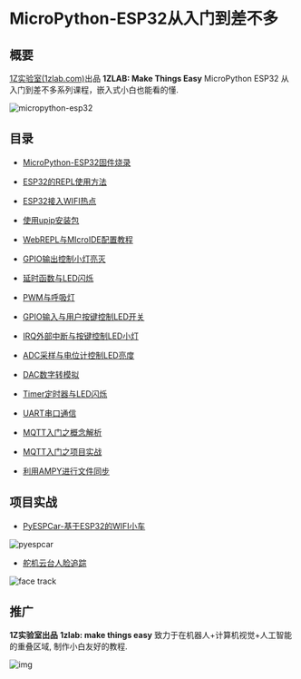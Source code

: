 # MicroPython-ESP32从入门到差不多



## 概要
[1Z实验室(1zlab.com)](http://1zlab.com)出品 **1ZLAB: Make Things Easy**
MicroPython ESP32 从入门到差不多系列课程，嵌入式小白也能看的懂.

![micropython-esp32](http://src.1zlab.com/homepage-micropython-esp32.png)
## 目录

* [MicroPython-ESP32固件烧录](./01_MicroPython-ESP32固件烧录/MicroPython-ESP32固件烧录.md)
* [ESP32的REPL使用方法](./02_ESP32的REPL使用方法/ESP32的REPL使用方法.md)
* [ESP32接入WIFI热点](./17_ESP32接入WIFI热点/ESP32接入WIFI热点.md)
* [使用upip安装包](./16_使用upip安装包/使用upip安装包.md)
* [WebREPL与MIcroIDE配置教程](./14_WebREPL与MIcroIDE配置教程/WebREPL与MIcroIDE配置教程.md)
* [GPIO输出控制小灯亮灭](./03_GPIO输出与控制LED亮灭/GPIO输出控制小灯亮灭.md)
* [延时函数与LED闪烁](./04_延时函数与LED闪烁/延时函数与LED闪烁.md)
* [PWM与呼吸灯](./05_PWM与呼吸灯/PWM与呼吸灯.md)
* [GPIO输入与用户按键控制LED开关](./06_GPIO输入与按键控制LED小灯/GPIO输入与用户按键控制LED开关.md)
* [IRQ外部中断与按键控制LED小灯](./07_IRQ外部中断与按键控制LED小灯/IRQ外部中断与按键控制LED小灯.md)
* [ADC采样与电位计控制LED亮度](./08_ADC采样与电位计控制LED亮度/ADC采样与电位计控制LED亮度.md)
* [DAC数字转模拟](./09_DAC数字转模拟/DAC数字转模拟.md)
* [Timer定时器与LED闪烁](./10_Timer定时器与LED闪烁/Timer定时器与LED闪烁.md)
* [UART串口通信](./11_UART串口通信/UART串口通信.md)

* [MQTT入门之概念解析](./15_MQTT入门之概念解析/MQTT入门之概念解析.md)
* [MQTT入门之项目实战](./19_MQTT入门之项目实战/MQTT入门之项目实战.md)
* [利用AMPY进行文件同步](./18_利用AMPY进行文件同步/利用AMPY进行文件同步.md)


## 项目实战
* [PyESPCar-基于ESP32的WIFI小车](https://github.com/1zlab/1ZLAB_PyEspCar)

![pyespcar](http://src.1zlab.com/homepage-pyespcar.png)
* [舵机云台人脸追踪](https://github.com/1zlab/1ZLAB_Face_Track_Robot)

![face track](http://src.1zlab.com/homepage-opencv-face-tracking.png)

## 推广
**1Z实验室出品**
**1zlab: make things easy** 致力于在机器人+计算机视觉+人工智能的重叠区域, 制作小白友好的教程.


![img](https://upload-images.jianshu.io/upload_images/1199728-589a80ff77f380d8.png?imageMogr2/auto-orient/strip%7CimageView2/2/w/1000)
